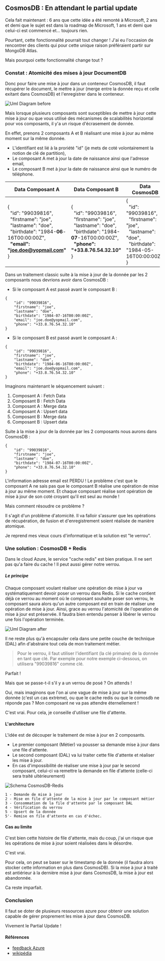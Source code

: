 ## CosmosDB : En attendant le partial update

Cela fait maintenant : 6 ans que cette idée a été remonté à Microsoft, 2 ans et demi que le sujet est dans la roadmap de Microsoft, 1 ans et demi que celui-ci est commencé et... toujours rien.

Pourtant, cette fonctionnalité pourrait tout changer ! J'ai eu l'occasion de rencontrer des clients qui pour cette unique raison préféraient partir sur MongoDB Atlas.

Mais pourquoi cette fonctionnalité change tout ?

### Constat : Atomicité des mises à jour DocumentDB

Donc pour faire une mise à jour dans un conteneur CosmosDB, il faut récupérer le document, le mettre à jour (merge entre la donnée reçu et celle exitant dans CosmosDB) et l'enregistrer dans le conteneur.

![Uml Diagram before](../img/UmlDiagram.before.svg)

Mais lorsque plusieurs composants sont suceptibles de mettre à jour cette mise à jour ou que vous utilisé des mécanismes de scalabilités horizontal pour vos composants, il y'a un risque d'écrasement de donnée.

En effet, prenons 2 composants A et B réalisant une mise à jour au même moment sur la même donnée.
- L'identifiant est lié à la proriété "id" (je mets de coté volontairement la notion de clé de partition),
- Le composant A met à jour la date de naissance ainsi que l'adresse email,
- Le composant B met à jour la date de naissance ainsi que le numéro de téléphone. 

| Data Composant A | Data Composant B | Data CosmosDB |
| - | - | - |
| {<br>&nbsp;&nbsp;"id": "99039816",<br>&nbsp;&nbsp;"firstname": "joe",<br>&nbsp;&nbsp;"lastname": "doe",<br>&nbsp;&nbsp;"birthdate": "1984-**06**-16T00:00:00Z",<br>&nbsp;&nbsp;**"email": "joe.doe@yopmail.com"**<br>} | {<br>&nbsp;&nbsp;"id": "99039816",<br>&nbsp;&nbsp;"firstname": "joe",<br>&nbsp;&nbsp;"lastname": "doe",<br>&nbsp;&nbsp;"birthdate": "1984-**07**-16T00:00:00Z",<br>&nbsp;&nbsp;**"phone": "+33.8.76.54.32.10"**<br>} | {<br>&nbsp;&nbsp;"id": "99039816",<br>&nbsp;&nbsp;"firstname": "joe",<br>&nbsp;&nbsp;"lastname": "doe",<br>&nbsp;&nbsp;"birthdate": "1984-05-16T00:00:00Z",<br>}

Dans un traitement classic suite à la mise à jour de la donnée par les 2 composants nous devrions avoir dans CosmosDB :

- Si le composant A est passé avant le composant B :
```
{
    "id": "99039816",
    "firstname": "joe",
    "lastname": "doe",
    "birthdate": "1984-07-16T00:00:00Z",
    "email": "joe.doe@yopmail.com",
    "phone": "+33.8.76.54.32.10"
}
```
- Si le composant B est passé avant le composant A :
```
{
    "id": "99039816",
    "firstname": "joe",
    "lastname": "doe",
    "birthdate": "1984-06-16T00:00:00Z",
    "email": "joe.doe@yopmail.com",
    "phone": "+33.8.76.54.32.10"
}
```

Imaginons maintenant le séquencement suivant :
1. Composant A : Fetch Data
2. Composant B : Fetch Data
3. Composant A : Merge data
4. Composant A : Upsert data
5. Composant B : Merge data
6. Composant B : Upsert data

Suite à la mise à jour de la donnée par les 2 composants nous aurons dans CosmosDB :
```
{
    "id": "99039816",
    "firstname": "joe",
    "lastname": "doe",
    "birthdate": "1984-07-16T00:00:00Z",
    "phone": "+33.8.76.54.32.10"
}
```
L'information adresse email est PERDU ! 
Le problème c'est que le composant A ne sais pas que le composant B réalise une opération de mise à jour au même moment. Et chaque composant réalise sont opération de mise à jour de son coté croyant qu'il est seul au monde !

Mais comment résoudre ce problème ?

Il s'agit d'un problème d'atomicité. Il va falloir s'assurer que les opérations de récupération, de fusion et d'enregistrement soient réalisée de manière atomique. 

Je reprend mes vieux cours d'informatique et la solution est "le verrou".

### Une solution : CosmosDB + Redis

Dans le cloud Azure, le service "cache redis" est bien pratique. Il ne sert pas qu'a faire du cache ! Il peut aussi gérer notre verrou.

##### Le principe

Chaque composant voulant réaliser une opération de mise à jour va systématiquement devoir poser un verrou dans Redis. Si le cache contient déjà ce verrou au moment où le composant souhaite poser son verrou, le composant saura alors qu'un autre composant est en train de réaliser une opération de mise à jour.
Ainsi, grace au verrou l'atomicité de l'operation de mise à jour est préservée.
Il faudra bien entendu penser à libérer le verrou une fois l'opération terminée.

![Uml Diagram after](../img/UmlDiagram.after.svg)

Il ne reste plus qu'à encapsuler cela dans une petite couche de technique (DAL) afin d'abstraire tout cela de mon traitement métier.

> Pour le verrou, il faut utiliser l'identifiant (la clé primaire) de la donnée en tant que clé. Par exemple pour notre exemple ci-dessous, on utilisera "99039816" comme clé. 

Parfait !

Mais que se passe-t-il s'il y a un verrou de posé ? On attends !

Oui, mais imaginons que l'on ai une vague de mise à jour sur la même donnée (c'est un cas extrème), ou que le cache redis ou que le comosdb ne réponde pas ? Mon composant ne va pas attendre éternellement ! 

C'est vrai. Pour cela, je conseille d'utiliser une file d'attente.

#### L'architecture

L'idée est de découper le traitement de mise à jour en 2 composants.
- Le premier composant (Métier) va pousser sa demande mise à jour dans une file d'attente.
- Le second composant (DAL) va lui traiter cette file d'attente et réaliser les mise à jour.
- En cas d'impossibilité de réaliser une mise à jour par le second composant, celui-ci va remettre la demande en file d'attente (celle-ci sera traité ultérieurement)  

![Schema CosmosDB-Redis](../img/cosmosdb.redis.svg)
```
1 - Demande de mise à jour
2 - Mise en file d'attente de la mise à jour par le composant métier
3 - Consommation de la file d'attente par le composant DAL
4 - Vérification du verrou
5 - Upsert de la donnée
5'- Remise en file d'attente en cas d'échec. 
```

#### Cas au limite

C'est bien cette histoire de file d'attente, mais du coup, j'ai un risque que les opérations de mise à jour soient réalisées dans le désordre.

C'est vrai.

Pour cela, on peut se baser sur le timestamp de la donnée (il faudra alors stocker cette information en plus dans CosmosDB). Si la mise à jour à traité est antiérieur à la dernière mise à jour dans CosmosDB, la mise à jour est abandonnée.

Ca reste imparfait.

### Conclusion

Il faut se doter de plusieurs ressources azure pour obtenir une solution capable de gérer proprement les mise à jour dans CosmosDB.

Vivement le Partial Update !

#### Références

- [feedback Azure](https://feedback.azure.com/forums/263030-azure-cosmos-db/suggestions/6693091-be-able-to-do-partial-updates-on-document?page=4&per_page=20#{toggle_previous_statuses})
- [wikipédia](https://fr.wikipedia.org/wiki/Propri%C3%A9t%C3%A9s_ACID)
  
